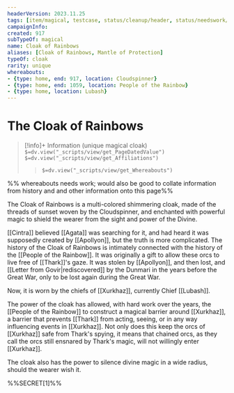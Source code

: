 ```yaml
---
headerVersion: 2023.11.25
tags: [item/magical, testcase, status/cleanup/header, status/needswork/internal]
campaignInfo:
created: 917
subTypeOf: magical
name: Cloak of Rainbows
aliases: [Cloak of Rainbows, Mantle of Protection]
typeOf: cloak
rarity: unique
whereabouts:
- {type: home, end: 917, location: Cloudspinner}
- {type: home, end: 1059, location: People of the Rainbow}
- {type: home, location: Lubash}
---
```

# The Cloak of Rainbows
>[!info]+ Information
> (unique magical cloak)
> `$=dv.view("_scripts/view/get_PageDatedValue")`
> `$=dv.view("_scripts/view/get_Affiliations")`
>> `$=dv.view("_scripts/view/get_Whereabouts")`

%% whereabouts needs work; would also be good to collate information from history and and other information onto this page%%

The Cloak of Rainbows is a multi-colored shimmering cloak, made of the threads of sunset woven by the Cloudspinner, and enchanted with powerful magic to shield the wearer from the sight and power of the Divine. 

[[Cintra]] believed [[Agata]] was searching for it, and had heard it was supposedly created by [[Apollyon]], but the truth is more complicated. The history of the Cloak of Rainbows is intimately connected with the history of the [[People of the Rainbow]]. It was originally a gift to allow these orcs to live free of [[Thark]]'s gaze. It was stolen by [[Apollyon]], and then lost, and [[Letter from Govir|rediscovered]] by the Dunmari in the years before the Great War, only to be lost again during the Great War. 

Now, it is worn by the chiefs of [[Xurkhaz]], currently Chief [[Lubash]]. 

The power of the cloak has allowed, with hard work over the years, the [[People of the Rainbow]] to construct a magical barrier around [[Xurkhaz]], a barrier that prevents [[Thark]] from acting, seeing, or in any way influencing events in [[Xurkhaz]]. Not only does this keep the orcs of [[Xurkhaz]] safe from Thark's spying, it means that chained orcs, as they call the orcs still ensnared by Thark's magic, will not willingly enter [[Xurkhaz]]. 

The cloak also has the power to silence divine magic in a wide radius, should the wearer wish it. 

%%SECRET[1]%%





